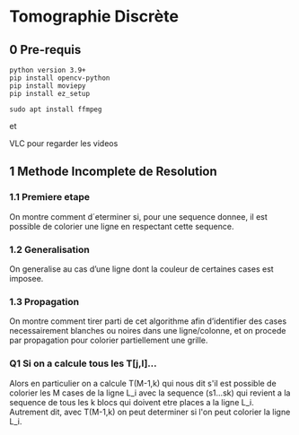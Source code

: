 # Tomographie Discrète 
## 0 Pre-requis
    python version 3.9+
    pip install opencv-python
    pip install moviepy
    pip install ez_setup

    sudo apt install ffmpeg


et

VLC pour regarder les videos

## 1 Methode Incomplete de Resolution
### 1.1 Premiere etape
On montre comment d´eterminer si, pour une sequence donnee, il est possible de colorier une ligne en respectant cette sequence.
### 1.2 Generalisation
On generalise au cas d’une ligne dont la couleur de certaines cases est imposee.
### 1.3 Propagation
On montre comment tirer parti de cet algorithme afin d’identifier des cases necessairement blanches ou noires dans une ligne/colonne, et on procede par propagation pour colorier partiellement une grille.


### Q1 Si on a calcule tous les T[j,l]...
Alors en particulier on a calcule T(M-1,k) qui nous dit s'il est possible de colorier les M cases de la ligne L_i avec la sequence (s1...sk) qui revient a la sequence de tous les k blocs qui doivent etre places a la ligne L_i. Autrement dit, avec T(M-1,k) on peut determiner si l'on peut colorier la ligne L_i.

